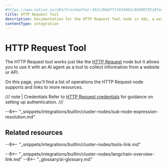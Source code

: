 ```yaml
---
#https://www.notion.so/n8n/Frontmatter-432c2b8dff1f43d4b1c8d20075510fe4
title: HTTP Request Tool
description: Documentation for the HTTP Request Tool node in n8n, a workflow automation platform. Includes details of operations and configuration, and links to examples and credentials information.
contentType: integration
---
```


# HTTP Request Tool

The HTTP Request tool works just like the [HTTP Request](/integrations/builtin/core-nodes/n8n-nodes-base.httprequest/) node but it allows you to use it with an AI agent as a tool to collect information from a website or API.

On this page, you'll find a list of operations the HTTP Request node supports and links to more resources.

/// note | Credentials
Refer to [HTTP Request credentials](/integrations/builtin/credentials/httprequest/) for guidance on setting up authentication. 
///

--8<-- "_snippets/integrations/builtin/cluster-nodes/sub-node-expression-resolution.md"

## Related resources

--8<-- "_snippets/integrations/builtin/cluster-nodes/tools-link.md"

--8<-- "_snippets/integrations/builtin/cluster-nodes/langchain-overview-link.md"
--8<-- "_glossary/ai-glossary.md"
